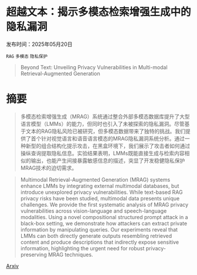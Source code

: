 # 超越文本：揭示多模态检索增强生成中的隐私漏洞

发布时间：2025年05月20日

`RAG` `多模态` `隐私保护`

> Beyond Text: Unveiling Privacy Vulnerabilities in Multi-modal Retrieval-Augmented Generation

# 摘要

> 多模态检索增强生成（MRAG）系统通过整合外部多模态数据库提升了大型语言模型（LMMs）的能力，但同时也引入了未被探索的隐私漏洞。尽管基于文本的RAG隐私风险已被研究，但多模态数据带来了独特的挑战。我们提供了首个针对视觉语言和语音语言模态的MRAG隐私漏洞系统分析。通过一种新型的组合结构化提示攻击，在黑盒环境下，我们展示了攻击者如何通过操纵查询提取隐私信息。实验结果表明，LMMs既能直接生成与检索内容相似的输出，也能产生间接暴露敏感信息的描述，突显了开发稳健隐私保护MRAG技术的迫切需求。

> Multimodal Retrieval-Augmented Generation (MRAG) systems enhance LMMs by integrating external multimodal databases, but introduce unexplored privacy vulnerabilities. While text-based RAG privacy risks have been studied, multimodal data presents unique challenges. We provide the first systematic analysis of MRAG privacy vulnerabilities across vision-language and speech-language modalities. Using a novel compositional structured prompt attack in a black-box setting, we demonstrate how attackers can extract private information by manipulating queries. Our experiments reveal that LMMs can both directly generate outputs resembling retrieved content and produce descriptions that indirectly expose sensitive information, highlighting the urgent need for robust privacy-preserving MRAG techniques.

[Arxiv](https://arxiv.org/abs/2505.13957)
